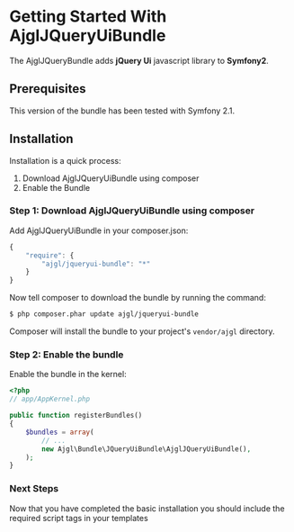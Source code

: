 Getting Started With AjglJQueryUiBundle
=======================================

The AjglJQueryBundle adds **jQuery Ui** javascript library to **Symfony2**.

## Prerequisites

This version of the bundle has been tested with Symfony 2.1.


## Installation

Installation is a quick process:

1. Download AjglJQueryUiBundle using composer
2. Enable the Bundle

### Step 1: Download AjglJQueryUiBundle using composer

Add AjglJQueryUiBundle in your composer.json:

```js
{
    "require": {
        "ajgl/jqueryui-bundle": "*"
    }
}
```

Now tell composer to download the bundle by running the command:

``` bash
$ php composer.phar update ajgl/jqueryui-bundle
```

Composer will install the bundle to your project's `vendor/ajgl` directory.

### Step 2: Enable the bundle

Enable the bundle in the kernel:

``` php
<?php
// app/AppKernel.php

public function registerBundles()
{
    $bundles = array(
        // ...
        new Ajgl\Bundle\JQueryUiBundle\AjglJQueryUiBundle(),
    );
}
```

### Next Steps

Now that you have completed the basic installation you should include the
required script tags in your templates